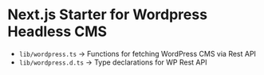 # Next.js Starter for Wordpress Headless CMS

- `lib/wordpress.ts` -> Functions for fetching WordPress CMS via Rest API
- `lib/wordpress.d.ts` -> Type declarations for WP Rest API 
